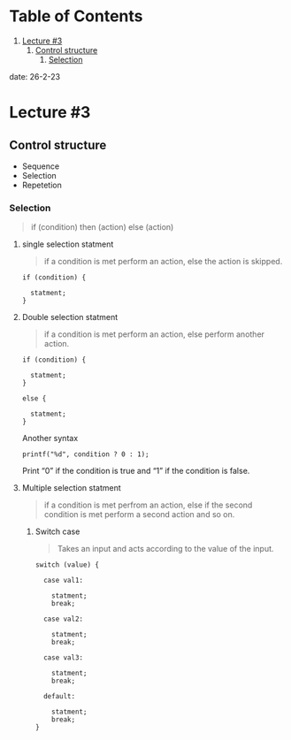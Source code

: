 
# Table of Contents

1.  [Lecture #3](#org19d960b)
    1.  [Control structure](#org9319165)
        1.  [Selection](#orge3970f4)

date: 26-2-23


<a id="org19d960b"></a>

# Lecture #3


<a id="org9319165"></a>

## Control structure

-   Sequence
-   Selection
-   Repetetion


<a id="orge3970f4"></a>

### Selection

> 
> 
> if (condition) then (action) else (action)

1.  single selection statment

    > 
    > 
    > if a condition is met perform an action, else the action is skipped.
    
        
        if (condition) {
        
          statment;
        }

2.  Double selection statment

    > 
    > 
    > if a condition is met perform an action, else perform another action.
    
        
        if (condition) {
        
          statment;
        }
        
        else {
        
          statment;
        }
    
    Another syntax
    
        
        printf("%d", condition ? 0 : 1);
    
    Print &ldquo;0&rdquo; if the condition is true and &ldquo;1&rdquo; if the condition is false.

3.  Multiple selection statment

    > 
    > 
    > if a condition is met perfrom an action, else if the second condition is met perform a second action and so on.
    
    1.  Switch case
    
        > 
        > 
        > Takes an input and acts according to the value of the input.
        
            
            switch (value) {
            
              case val1:
                
                statment;
                break;
            
              case val2:
                
                statment;
                break;
            
              case val3:
                
                statment;
                break;
            
              default:
            
                statment;
                break;
            }

